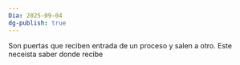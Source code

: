 ```yaml
---
Dia: 2025-09-04
dg-publish: true
---
```

Son puertas que reciben entrada de un proceso y salen a otro. Este neceista saber donde recibe 